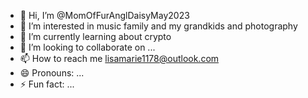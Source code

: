 - 👋 Hi, I’m @MomOfFurAnglDaisyMay2023
- 👀 I’m interested in music family and my grandkids and photography 
- 🌱 I’m currently learning about crypto
- 💞️ I’m looking to collaborate on ...
- 📫 How to reach me lisamarie1178@outlook.com 
- 😄 Pronouns: ...
- ⚡ Fun fact: ...

<!---
MomOfFurAnglDaisyMay2023/MomOfFurAnglDaisyMay2023 is a ✨ special ✨ repository because its `README.md` (this file) appears on your GitHub profile.
You can click the Preview link to take a look at your changes.
--->
